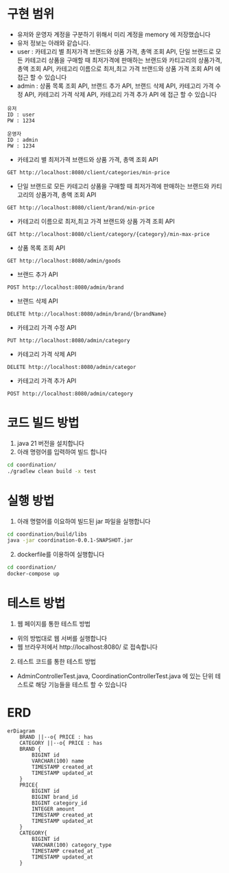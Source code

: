 # 구현 범위

-   유저와 운영자 계정을 구분하기 위해서 미리 계정을 memory 에 저장했습니다
-   유저 정보는 아래와 같습니다.
-   user : 카테고리 별 최저가격 브랜드와 상품 가격, 총액 조회 API, 단일 브랜드로 모든 카테고리 상품을 구매할 때 최저가격에 판매하는 브랜드와 카티고리의 상품가격, 총액 조회 API, 카테고리 이름으로 최저,최고 가격 브랜드와 상품 가격 조회 API 에 접근 할 수 있습니다
-   admin : 상품 목록 조회 API, 브랜드 추가 API, 브랜드 삭제 API, 카테고리 가격 수정 API, 카테고리 가격 삭제 API, 카테고리 가격 추가 API 에 접근 할 수 있습니다

```
유저
ID : user
PW : 1234

운영자
ID : admin
PW : 1234
```

-   카테고리 별 최저가격 브랜드와 상품 가격, 총액 조회 API

```
GET http://localhost:8080/client/categories/min-price
```

-   단일 브랜드로 모든 카테고리 상품을 구매할 때 최저가격에 판매하는 브랜드와 카티고리의 상품가격, 총액 조회 API

```
GET http://localhost:8080/client/brand/min-price
```

-   카테고리 이름으로 최저,최고 가격 브랜드와 상품 가격 조회 API

```
GET http://localhost:8080/client/category/{category}/min-max-price
```

-   상품 목록 조회 API

```
GET http://localhost:8080/admin/goods
```

-   브랜드 추가 API

```
POST http://localhost:8080/admin/brand
```

-   브랜드 삭제 API

```
DELETE http://localhost:8080/admin/brand/{brandName}
```

-   카테고리 가격 수정 API

```
PUT http://localhost:8080/admin/category
```

-   카테고리 가격 삭제 API

```
DELETE http://localhost:8080/admin/categor
```

-   카테고리 가격 추가 API

```
POST http://localhost:8080/admin/category
```

# 코드 빌드 방법

1. java 21 버전을 설치합니다
2. 아래 명령어를 입력하여 빌드 합니다

```bash
cd coordination/
./gradlew clean build -x test
```

# 실행 방법

1. 아래 명렬어를 이요하여 빌드된 jar 파일을 실행합니다

```bash
cd coordination/build/libs
java -jar coordination-0.0.1-SNAPSHOT.jar
```

2. dockerfile를 이용하여 실행합니다

```bash
cd coordination/
docker-compose up
```

# 테스트 방법

1. 웹 페이지를 통한 테스트 방법

-   위의 방법대로 웹 서버를 실행합니다
-   웹 브라우저에서 http://localhost:8080/ 로 접속합니다

2. 테스트 코드를 통한 테스트 방법

-   AdminControllerTest.java, CoordinationControllerTest.java 에 있는 단위 테스트로 해당 기능들을 테스트 할 수 있습니다

# ERD

```mermaid
erDiagram
    BRAND ||--o{ PRICE : has
    CATEGORY ||--o{ PRICE : has
    BRAND {
        BIGINT id
        VARCHAR(100) name
        TIMESTAMP created_at
        TIMESTAMP updated_at
    }
    PRICE{
        BIGINT id
        BIGINT brand_id
        BIGINT category_id
        INTEGER amount
        TIMESTAMP created_at
        TIMESTAMP updated_at
    }
    CATEGORY{
        BIGINT id
        VARCHAR(100) category_type
        TIMESTAMP created_at
        TIMESTAMP updated_at
    }
```
